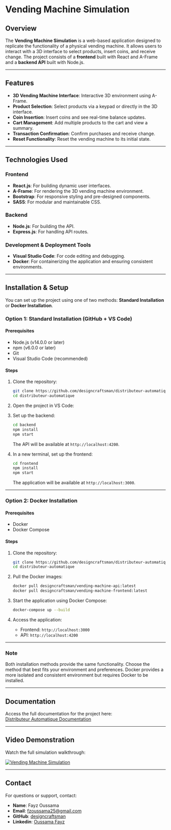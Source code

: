 # Vending Machine Simulation

## Overview
The **Vending Machine Simulation** is a web-based application designed to replicate the functionality of a physical vending machine. It allows users to interact with a 3D interface to select products, insert coins, and receive change. The project consists of a **frontend** built with React and A-Frame and a **backend API** built with Node.js.

---

## Features
- **3D Vending Machine Interface**: Interactive 3D environment using A-Frame.
- **Product Selection**: Select products via a keypad or directly in the 3D interface.
- **Coin Insertion**: Insert coins and see real-time balance updates.
- **Cart Management**: Add multiple products to the cart and view a summary.
- **Transaction Confirmation**: Confirm purchases and receive change.
- **Reset Functionality**: Reset the vending machine to its initial state.

---

## Technologies Used
### Frontend
- **React.js**: For building dynamic user interfaces.
- **A-Frame**: For rendering the 3D vending machine environment.
- **Bootstrap**: For responsive styling and pre-designed components.
- **SASS**: For modular and maintainable CSS.

### Backend
- **Node.js**: For building the API.
- **Express.js**: For handling API routes.

### Development & Deployment Tools
- **Visual Studio Code**: For code editing and debugging.
- **Docker**: For containerizing the application and ensuring consistent environments.

---

## Installation & Setup
You can set up the project using one of two methods: **Standard Installation** or **Docker Installation**.

### Option 1: Standard Installation (GitHub + VS Code)
#### Prerequisites
- Node.js (v14.0.0 or later)
- npm (v6.0.0 or later)
- Git
- Visual Studio Code (recommended)

#### Steps
1. Clone the repository:
   ```bash
   git clone https://github.com/designcraftsman/distributeur-automatique.git
   cd distributeur-automatique
   ```

2. Open the project in VS Code:
   

3. Set up the backend:
   ```bash
   cd backend
   npm install
   npm start
   ```
   The API will be available at `http://localhost:4200`.

4. In a new terminal, set up the frontend:
   ```bash
   cd frontend
   npm install
   npm start
   ```
   The application will be available at `http://localhost:3000`.

---

### Option 2: Docker Installation
#### Prerequisites
- Docker
- Docker Compose

#### Steps
1. Clone the repository:
   ```bash
   git clone https://github.com/designcraftsman/distributeur-automatique.git
   cd distributeur-automatique
   ```

2. Pull the Docker images:
   ```bash
   docker pull designcraftsman/vending-machine-api:latest
   docker pull designcraftsman/vending-machine-frontend:latest
   ```

3. Start the application using Docker Compose:
   ```bash
   docker-compose up --build
   ```

4. Access the application:
   - Frontend: `http://localhost:3000`
   - API: `http://localhost:4200`

---

### Note
Both installation methods provide the same functionality. Choose the method that best fits your environment and preferences. Docker provides a more isolated and consistent environment but requires Docker to be installed.

---

## Documentation
Access the full documentation for the project here:  
[Distributeur Automatique Documentation](https://vending-machine-documentation.netlify.app/)

---

## Video Demonstration
Watch the full simulation walkthrough:

[![Vending Machine Simulation](https://img.youtube.com/vi/oUYrvtr8TXY/0.jpg)](https://www.youtube.com/watch?v=oUYrvtr8TXY)


---

## Contact
For questions or support, contact:
- **Name**: Fayz Oussama
- **Email**: fzoussama25@gmail.com
- **GitHub**: [designcraftsman](https://github.com/designcraftsman)
- **Linkedin**: [Oussama Fayz](https://www.linkedin.com/in/oussama-fayz-9a3a22223/)